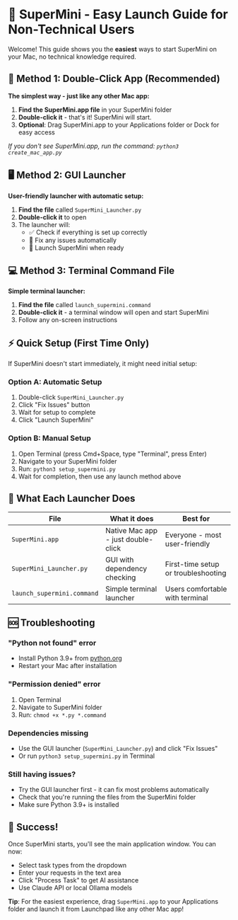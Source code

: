 # 🚀 SuperMini - Easy Launch Guide for Non-Technical Users

Welcome! This guide shows you the **easiest** ways to start SuperMini on your Mac, no technical knowledge required.

## 📱 Method 1: Double-Click App (Recommended)

**The simplest way - just like any other Mac app:**

1. **Find the SuperMini.app file** in your SuperMini folder
2. **Double-click it** - that's it! SuperMini will start.
3. **Optional**: Drag SuperMini.app to your Applications folder or Dock for easy access

*If you don't see SuperMini.app, run the command: `python3 create_mac_app.py`*

## 🖥️ Method 2: GUI Launcher

**User-friendly launcher with automatic setup:**

1. **Find the file** called `SuperMini_Launcher.py`
2. **Double-click it** to open
3. The launcher will:
   - ✅ Check if everything is set up correctly
   - 🔧 Fix any issues automatically
   - 🚀 Launch SuperMini when ready

## 💻 Method 3: Terminal Command File

**Simple terminal launcher:**

1. **Find the file** called `launch_supermini.command`
2. **Double-click it** - a terminal window will open and start SuperMini
3. Follow any on-screen instructions

## ⚡ Quick Setup (First Time Only)

If SuperMini doesn't start immediately, it might need initial setup:

### Option A: Automatic Setup
1. Double-click `SuperMini_Launcher.py`
2. Click "Fix Issues" button
3. Wait for setup to complete
4. Click "Launch SuperMini"

### Option B: Manual Setup
1. Open Terminal (press Cmd+Space, type "Terminal", press Enter)
2. Navigate to your SuperMini folder
3. Run: `python3 setup_supermini.py`
4. Wait for completion, then use any launch method above

## 🎯 What Each Launcher Does

| File | What it does | Best for |
|------|-------------|----------|
| `SuperMini.app` | Native Mac app - just double-click | Everyone - most user-friendly |
| `SuperMini_Launcher.py` | GUI with dependency checking | First-time setup or troubleshooting |
| `launch_supermini.command` | Simple terminal launcher | Users comfortable with terminal |

## 🆘 Troubleshooting

### "Python not found" error
- Install Python 3.9+ from [python.org](https://www.python.org/downloads/)
- Restart your Mac after installation

### "Permission denied" error
1. Open Terminal
2. Navigate to SuperMini folder
3. Run: `chmod +x *.py *.command`

### Dependencies missing
- Use the GUI launcher (`SuperMini_Launcher.py`) and click "Fix Issues"
- Or run `python3 setup_supermini.py` in Terminal

### Still having issues?
- Try the GUI launcher first - it can fix most problems automatically
- Check that you're running the files from the SuperMini folder
- Make sure Python 3.9+ is installed

## 🎉 Success!

Once SuperMini starts, you'll see the main application window. You can now:
- Select task types from the dropdown
- Enter your requests in the text area  
- Click "Process Task" to get AI assistance
- Use Claude API or local Ollama models

**Tip**: For the easiest experience, drag `SuperMini.app` to your Applications folder and launch it from Launchpad like any other Mac app!